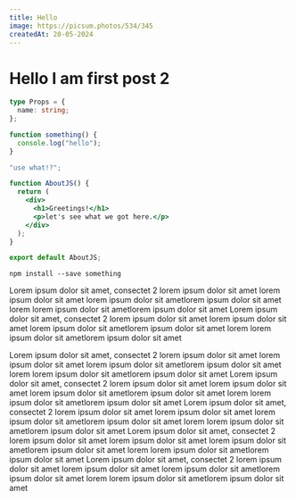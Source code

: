 ```yaml
---
title: Hello
image: https://picsum.photos/534/345
createdAt: 20-05-2024
---
```


# Hello I am first post 2

```typescript
type Props = {
  name: string;
};

function something() {
  console.log("hello");
}
```

```jsx
"use what!?";

function AboutJS() {
  return (
    <div>
      <h1>Greetings!</h1>
      <p>let's see what we got here.</p>
    </div>
  );
}

export default AboutJS;
```

```console
npm install --save something
```

Lorem ipsum dolor sit amet, consectet 2 lorem ipsum dolor sit amet lorem ipsum dolor sit amet lorem ipsum dolor sit ametlorem ipsum dolor sit amet lorem lorem ipsum dolor sit ametlorem ipsum dolor sit amet
Lorem ipsum dolor sit amet, consectet 2 lorem ipsum dolor sit amet lorem ipsum dolor sit amet lorem ipsum dolor sit ametlorem ipsum dolor sit amet lorem lorem ipsum dolor sit ametlorem ipsum dolor sit amet

Lorem ipsum dolor sit amet, consectet 2 lorem ipsum dolor sit amet lorem ipsum dolor sit amet lorem ipsum dolor sit ametlorem ipsum dolor sit amet lorem lorem ipsum dolor sit ametlorem ipsum dolor sit amet
Lorem ipsum dolor sit amet, consectet 2 lorem ipsum dolor sit amet lorem ipsum dolor sit amet lorem ipsum dolor sit ametlorem ipsum dolor sit amet lorem lorem ipsum dolor sit ametlorem ipsum dolor sit amet
Lorem ipsum dolor sit amet, consectet 2 lorem ipsum dolor sit amet lorem ipsum dolor sit amet lorem ipsum dolor sit ametlorem ipsum dolor sit amet lorem lorem ipsum dolor sit ametlorem ipsum dolor sit amet
Lorem ipsum dolor sit amet, consectet 2 lorem ipsum dolor sit amet lorem ipsum dolor sit amet lorem ipsum dolor sit ametlorem ipsum dolor sit amet lorem lorem ipsum dolor sit ametlorem ipsum dolor sit amet
Lorem ipsum dolor sit amet, consectet 2 lorem ipsum dolor sit amet lorem ipsum dolor sit amet lorem ipsum dolor sit ametlorem ipsum dolor sit amet lorem lorem ipsum dolor sit ametlorem ipsum dolor sit amet
